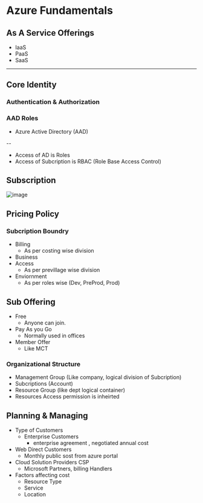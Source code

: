 # Azure Fundamentals

## As A Service Offerings 
- IaaS
- PaaS
- SaaS 
  
--------------

## Core Identity

### Authentication & Authorization

### AAD Roles 
- Azure Active Directory (AAD)


--
- Access of AD is Roles
- Access of Subcription is RBAC (Role Base Access Control)
  
## Subscription 
![image](https://user-images.githubusercontent.com/56934817/121810567-e1205100-cc7a-11eb-8d0c-78a548acf288.png)



## Pricing Policy 
### Subcription Boundry
- Billing 
  - As per costing wise division
- Business
- Access 
  - As per previllage wise division 
- Enviornment
  - As per roles wise (Dev, PreProd, Prod)

## Sub Offering
- Free
  - Anyone can join.
- Pay As you Go 
  - Normally used in offices
- Member Offer 
  - Like MCT

### Organizational Structure 
- Management Group (Like company, logical division of Subcription)
- Subcriptions (Account)
- Resource Group (like dept logical container)
- Resources
 Access permission is inheirted 

## Planning & Managing 
- Type of Customers 
  - Enterprise Customers 
    - enterprise agreement , negotiated annual cost
- Web Direct Customers  
  - Monthly public sost from azure portal
- Cloud Solution Providers CSP 
  - Microsoft Partners, billing Handlers 
- Factors affecting cost
  - Resource Type
  - Service 
  - Location






















